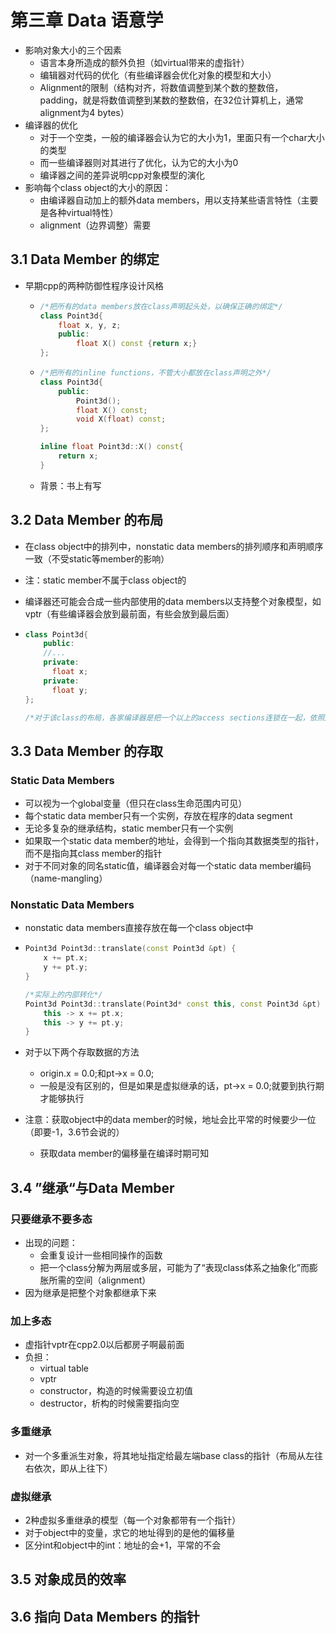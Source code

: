 # 第三章 Data 语意学

- 影响对象大小的三个因素
  - 语言本身所造成的额外负担（如virtual带来的虚指针）
  - 编辑器对代码的优化（有些编译器会优化对象的模型和大小）
  - Alignment的限制（结构对齐，将数值调整到某个数的整数倍，padding，就是将数值调整到某数的整数倍，在32位计算机上，通常alignment为4 bytes）
- 编译器的优化
  - 对于一个空类，一般的编译器会认为它的大小为1，里面只有一个char大小的类型
  - 而一些编译器则对其进行了优化，认为它的大小为0
  - 编译器之间的差异说明cpp对象模型的演化
- 影响每个class object的大小的原因：
  - 由编译器自动加上的额外data members，用以支持某些语言特性（主要是各种virtual特性）
  - alignment（边界调整）需要



## 3.1 Data Member 的绑定

- 早期cpp的两种防御性程序设计风格

  - ```cpp
    /*把所有的data members放在class声明起头处，以确保正确的绑定*/
    class Point3d{
        float x, y, z;
        public:
        	float X() const {return x;}
    };
    ```

  - ```cpp
    /*把所有的inline functions，不管大小都放在class声明之外*/
    class Point3d{
        public:
        	Point3d();
        	float X() const;
        	void X(float) const;
    };
    
    inline float Point3d::X() const{
        return x;
    }
    ```

  - 背景：书上有写







## 3.2 Data Member 的布局

- 在class object中的排列中，nonstatic data members的排列顺序和声明顺序一致（不受static等member的影响）

- 注：static member不属于class object的

- 编译器还可能会合成一些内部使用的data members以支持整个对象模型，如vptr（有些编译器会放到最前面，有些会放到最后面）

- ```cpp
  class Point3d{
      public:
      //...
      private:
      	float x;
      private:
      	float y;
  };
  
  /*对于该class的布局，各家编译器是把一个以上的access sections连锁在一起，依照声明的顺序称为一个连续区块*/
  ```





## 3.3 Data Member 的存取

### Static Data Members

- 可以视为一个global变量（但只在class生命范围内可见）
- 每个static data member只有一个实例，存放在程序的data segment
- 无论多复杂的继承结构，static member只有一个实例
- 如果取一个static data member的地址，会得到一个指向其数据类型的指针，而不是指向其class member的指针
- 对于不同对象的同名static值，编译器会对每一个static data member编码（name-mangling）



### Nonstatic Data Members

- nonstatic data members直接存放在每一个class object中

- ```cpp
  Point3d Point3d::translate(const Point3d &pt) {
      x += pt.x;
      y += pt.y;
  }
  
  /*实际上的内部转化*/
  Point3d Point3d::translate(Point3d* const this, const Point3d &pt) {
      this -> x += pt.x;
      this -> y += pt.y;
  }
  ```

- 对于以下两个存取数据的方法

  - origin.x = 0.0;和pt->x = 0.0;
  - 一般是没有区别的，但是如果是虚拟继承的话，pt->x = 0.0;就要到执行期才能够执行

- 注意：获取object中的data member的时候，地址会比平常的时候要少一位（即要-1，3.6节会说的）

  - 获取data member的偏移量在编译时期可知





## 3.4 ”继承“与Data Member

### 只要继承不要多态

- 出现的问题：
  - 会重复设计一些相同操作的函数
  - 把一个class分解为两层或多层，可能为了“表现class体系之抽象化”而膨胀所需的空间（alignment）
- 因为继承是把整个对象都继承下来



### 加上多态

- 虚指针vptr在cpp2.0以后都房子啊最前面
- 负担：
  - virtual table
  - vptr
  - constructor，构造的时候需要设立初值
  - destructor，析构的时候需要指向空



### 多重继承

- 对一个多重派生对象，将其地址指定给最左端base class的指针（布局从左往右依次，即从上往下）



### 虚拟继承

- 2种虚拟多重继承的模型（每一个对象都带有一个指针）
- 对于object中的变量，求它的地址得到的是他的偏移量
- 区分int和object中的int：地址的会+1，平常的不会





## 3.5 对象成员的效率







## 3.6 指向 Data Members 的指针